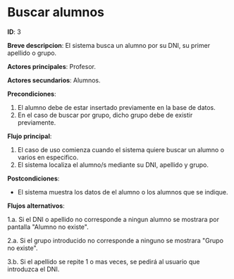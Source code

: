 # Buscar alumnos

**ID**: 3

**Breve descripcion**: El sistema busca un alumno por su DNI, su primer apellido o grupo.

**Actores principales**: Profesor.

**Actores secundarios**: Alumnos.

**Precondiciones**: 

1. El alumno debe de estar insertado previamente en la base de datos.
2. En el caso de buscar por grupo, dicho grupo debe de existir previamente.

**Flujo principal**:

1. El caso de uso comienza cuando el sistema quiere buscar un alumno o varios en especifico.
2. El sistema localiza el alumno/s mediante su DNI, apellido y grupo.

**Postcondiciones**:

- El sistema muestra los datos de el alumno o los alumnos que se indique.

**Flujos alternativos**:


1.a. Si el DNI o apellido no corresponde a ningun alumno se mostrara por pantalla "Alumno no existe".

2.a. Si el grupo introducido no corresponde a ninguno se mostrara "Grupo no existe".

3.b. Si el apellido se repite 1 o mas veces, se pedirá al usuario que introduzca el DNI.

